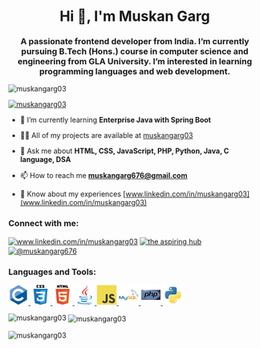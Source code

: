 <h1 align="center">Hi 👋, I'm Muskan Garg</h1>
<h3 align="center">A passionate frontend developer from India. I’m currently pursuing B.Tech (Hons.) course in computer science and engineering from GLA University. I’m interested in learning programming languages and web development.</h3>

<p align="left"> <img src="https://komarev.com/ghpvc/?username=muskangarg03&label=Profile%20views&color=0e75b6&style=flat" alt="muskangarg03" /> </p>

<p align="left"> <a href="https://github.com/ryo-ma/github-profile-trophy"><img src="https://github-profile-trophy.vercel.app/?username=muskangarg03" alt="muskangarg03" /></a> </p>

- 🌱 I’m currently learning **Enterprise Java with Spring Boot**

- 👨‍💻 All of my projects are available at [muskangarg03](muskangarg03)

- 💬 Ask me about **HTML, CSS, JavaScript, PHP, Python, Java, C language, DSA**

- 📫 How to reach me **muskangarg676@gmail.com**

- 📄 Know about my experiences [www.linkedin.com/in/muskangarg03](www.linkedin.com/in/muskangarg03)

<h3 align="left">Connect with me:</h3>
<p align="left">
<a href="https://linkedin.com/in/www.linkedin.com/in/muskangarg03" target="blank"><img align="center" src="https://raw.githubusercontent.com/rahuldkjain/github-profile-readme-generator/master/src/images/icons/Social/linked-in-alt.svg" alt="www.linkedin.com/in/muskangarg03" height="30" width="40" /></a>
<a href="https://www.youtube.com/c/the aspiring hub" target="blank"><img align="center" src="https://raw.githubusercontent.com/rahuldkjain/github-profile-readme-generator/master/src/images/icons/Social/youtube.svg" alt="the aspiring hub" height="30" width="40" /></a>
<a href="https://www.hackerrank.com/@muskangarg676" target="blank"><img align="center" src="https://raw.githubusercontent.com/rahuldkjain/github-profile-readme-generator/master/src/images/icons/Social/hackerrank.svg" alt="@muskangarg676" height="30" width="40" /></a>
</p>

<h3 align="left">Languages and Tools:</h3>
<p align="left"> <a href="https://www.cprogramming.com/" target="_blank" rel="noreferrer"> <img src="https://raw.githubusercontent.com/devicons/devicon/master/icons/c/c-original.svg" alt="c" width="40" height="40"/> </a> <a href="https://www.w3schools.com/css/" target="_blank" rel="noreferrer"> <img src="https://raw.githubusercontent.com/devicons/devicon/master/icons/css3/css3-original-wordmark.svg" alt="css3" width="40" height="40"/> </a> <a href="https://www.w3.org/html/" target="_blank" rel="noreferrer"> <img src="https://raw.githubusercontent.com/devicons/devicon/master/icons/html5/html5-original-wordmark.svg" alt="html5" width="40" height="40"/> </a> <a href="https://www.java.com" target="_blank" rel="noreferrer"> <img src="https://raw.githubusercontent.com/devicons/devicon/master/icons/java/java-original.svg" alt="java" width="40" height="40"/> </a> <a href="https://developer.mozilla.org/en-US/docs/Web/JavaScript" target="_blank" rel="noreferrer"> <img src="https://raw.githubusercontent.com/devicons/devicon/master/icons/javascript/javascript-original.svg" alt="javascript" width="40" height="40"/> </a> <a href="https://www.mysql.com/" target="_blank" rel="noreferrer"> <img src="https://raw.githubusercontent.com/devicons/devicon/master/icons/mysql/mysql-original-wordmark.svg" alt="mysql" width="40" height="40"/> </a> <a href="https://www.php.net" target="_blank" rel="noreferrer"> <img src="https://raw.githubusercontent.com/devicons/devicon/master/icons/php/php-original.svg" alt="php" width="40" height="40"/> </a> <a href="https://www.python.org" target="_blank" rel="noreferrer"> <img src="https://raw.githubusercontent.com/devicons/devicon/master/icons/python/python-original.svg" alt="python" width="40" height="40"/> </a> </p>

<p><img align="left" src="https://github-readme-stats.vercel.app/api/top-langs?username=muskangarg03&show_icons=true&locale=en&layout=compact" alt="muskangarg03" /></p>

<p>&nbsp;<img align="center" src="https://github-readme-stats.vercel.app/api?username=muskangarg03&show_icons=true&locale=en" alt="muskangarg03" /></p>

<p><img align="center" src="https://github-readme-streak-stats.herokuapp.com/?user=muskangarg03&" alt="muskangarg03" /></p>
